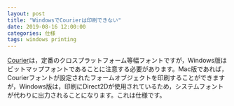 ```yaml
---
layout: post
title: "WindowsでCourierは印刷できない"
date: 2019-08-16 12:00:00
categories: 仕様
tags: windows printing
---
```


[Courier](https://en.wikipedia.org/wiki/Courier_(typeface))は，定番のクロスプラットフォーム等幅フォントですが，Windows版はビットマップフォントであることに注意する必要があります。Mac版であれば，Courierフォントが設定されたフォームオブジェクトを印刷することができますが，Windows版は，印刷にDirect2Dが使用されているため，システムフォントが代わりに出力されることになります。これは仕様です。
